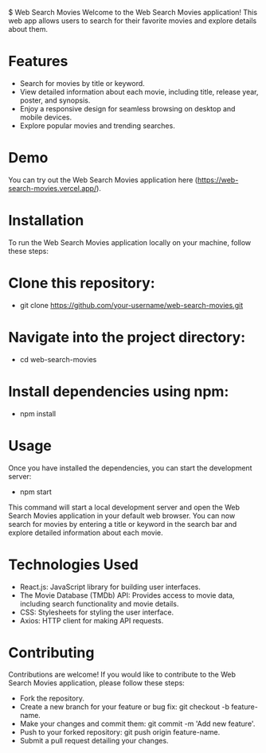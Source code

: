 $ Web Search Movies
Welcome to the Web Search Movies application! This web app allows users to search for their favorite movies and explore details about them.

# Features
- Search for movies by title or keyword.
- View detailed information about each movie, including title, release year, poster, and synopsis.
- Enjoy a responsive design for seamless browsing on desktop and mobile devices.
- Explore popular movies and trending searches.
  
# Demo
You can try out the Web Search Movies application here (https://web-search-movies.vercel.app/).

# Installation
To run the Web Search Movies application locally on your machine, follow these steps:

# Clone this repository:

- git clone https://github.com/your-username/web-search-movies.git

# Navigate into the project directory:

- cd web-search-movies

# Install dependencies using npm:

- npm install

# Usage
Once you have installed the dependencies, you can start the development server:

- npm start
  
This command will start a local development server and open the Web Search Movies application in your default web browser. You can now search for movies by entering a title or keyword in the search bar and explore detailed information about each movie.

# Technologies Used
- React.js: JavaScript library for building user interfaces.
- The Movie Database (TMDb) API: Provides access to movie data, including search functionality and movie details.
- CSS: Stylesheets for styling the user interface.
- Axios: HTTP client for making API requests.
  
# Contributing
Contributions are welcome! If you would like to contribute to the Web Search Movies application, please follow these steps:

- Fork the repository.
- Create a new branch for your feature or bug fix: git checkout -b feature-name.
- Make your changes and commit them: git commit -m 'Add new feature'.
- Push to your forked repository: git push origin feature-name.
- Submit a pull request detailing your changes.
